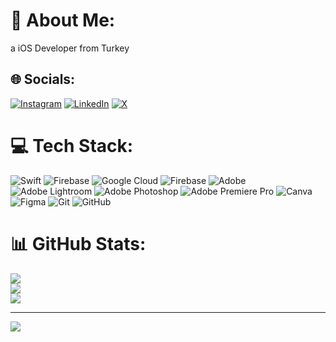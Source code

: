 # 💫 About Me:
a iOS Developer from Turkey


## 🌐 Socials:
[![Instagram](https://img.shields.io/badge/Instagram-%23E4405F.svg?logo=Instagram&logoColor=white)](https://instagram.com/azimgunes_) [![LinkedIn](https://img.shields.io/badge/LinkedIn-%230077B5.svg?logo=linkedin&logoColor=white)](https://linkedin.com/in/azimgunes) [![X](https://img.shields.io/badge/X-black.svg?logo=X&logoColor=white)](https://x.com/azimguness) 

# 💻 Tech Stack:
![Swift](https://img.shields.io/badge/swift-F54A2A?style=for-the-badge&logo=swift&logoColor=white) ![Firebase](https://img.shields.io/badge/firebase-%23039BE5.svg?style=for-the-badge&logo=firebase) ![Google Cloud](https://img.shields.io/badge/GoogleCloud-%234285F4.svg?style=for-the-badge&logo=google-cloud&logoColor=white) ![Firebase](https://img.shields.io/badge/firebase-a08021?style=for-the-badge&logo=firebase&logoColor=ffcd34) ![Adobe](https://img.shields.io/badge/adobe-%23FF0000.svg?style=for-the-badge&logo=adobe&logoColor=white) ![Adobe Lightroom](https://img.shields.io/badge/Adobe%20Lightroom-31A8FF.svg?style=for-the-badge&logo=Adobe%20Lightroom&logoColor=white) ![Adobe Photoshop](https://img.shields.io/badge/adobe%20photoshop-%2331A8FF.svg?style=for-the-badge&logo=adobe%20photoshop&logoColor=white) ![Adobe Premiere Pro](https://img.shields.io/badge/Adobe%20Premiere%20Pro-9999FF.svg?style=for-the-badge&logo=Adobe%20Premiere%20Pro&logoColor=white) ![Canva](https://img.shields.io/badge/Canva-%2300C4CC.svg?style=for-the-badge&logo=Canva&logoColor=white) ![Figma](https://img.shields.io/badge/figma-%23F24E1E.svg?style=for-the-badge&logo=figma&logoColor=white) ![Git](https://img.shields.io/badge/git-%23F05033.svg?style=for-the-badge&logo=git&logoColor=white) ![GitHub](https://img.shields.io/badge/github-%23121011.svg?style=for-the-badge&logo=github&logoColor=white)
# 📊 GitHub Stats:
![](https://github-readme-stats.vercel.app/api?username=azimgunes&theme=transparent&hide_border=true&include_all_commits=false&count_private=false)<br/>
![](https://github-readme-streak-stats.herokuapp.com/?user=azimgunes&theme=transparent&hide_border=true)<br/>
![](https://github-readme-stats.vercel.app/api/top-langs/?username=azimgunes&theme=transparent&hide_border=true&include_all_commits=false&count_private=false&layout=compact)

---
[![](https://visitcount.itsvg.in/api?id=azimgunes&icon=0&color=0)](https://visitcount.itsvg.in)

<!-- Proudly created with GPRM ( https://gprm.itsvg.in ) -->
